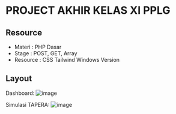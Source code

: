 # PROJECT AKHIR KELAS XI PPLG #

## Resource
+ Materi : PHP Dasar
+ Stage : POST, GET, Array
+ Resource : CSS Tailwind Windows Version

## Layout
Dashboard:
![image](https://github.com/user-attachments/assets/6e7249ad-460e-429d-9e44-d4032ce3ffc6)

Simulasi TAPERA:
![image](https://github.com/user-attachments/assets/6c63c171-5f77-422b-899f-dacb7fca573b)
